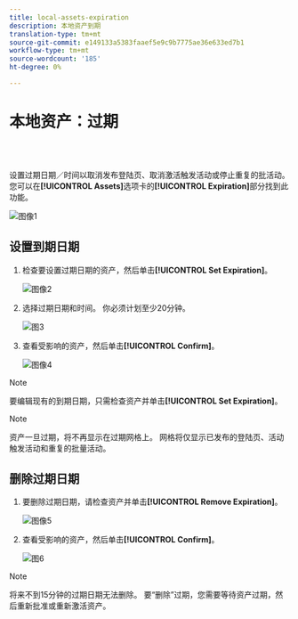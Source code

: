 ```yaml
---
title: local-assets-expiration
description: 本地资产到期
translation-type: tm+mt
source-git-commit: e149133a5383faaef5e9c9b7775ae36e633ed7b1
workflow-type: tm+mt
source-wordcount: '185'
ht-degree: 0%

---
```



# 本地资产：过期

<br> 

设置过期日期／时间以取消发布登陆页、取消激活触发活动或停止重复的批活动。 您可以在&#x200B;**[!UICONTROL Assets]**&#x200B;选项卡的&#x200B;**[!UICONTROL Expiration]**&#x200B;部分找到此功能。

![图像1](/help/sky/assets/programs/local-assets-expiration/local-assets-expiration-1.png)

## 设置到期日期

1. 检查要设置过期日期的资产，然后单击&#x200B;**[!UICONTROL Set Expiration]**。

   ![图像2](/help/sky/assets/programs/local-assets-expiration/local-assets-expiration-2.png)

1. 选择过期日期和时间。 你必须计划至少20分钟。

   ![图3](/help/sky/assets/programs/local-assets-expiration/local-assets-expiration-3.png)

1. 查看受影响的资产，然后单击&#x200B;**[!UICONTROL Confirm]**。

   ![图像4](/help/sky/assets/programs/local-assets-expiration/local-assets-expiration-4.png)

>[!NOTE]
>
>要编辑现有的到期日期，只需检查资产并单击&#x200B;**[!UICONTROL Set Expiration]**。

>[!NOTE]
>
>资产一旦过期，将不再显示在过期网格上。 网格将仅显示已发布的登陆页、活动触发活动和重复的批量活动。

## 删除过期日期

1. 要删除过期日期，请检查资产并单击&#x200B;**[!UICONTROL Remove Expiration]**。

   ![图像5](/help/sky/assets/programs/local-assets-expiration/local-assets-expiration-5.png)

1. 查看受影响的资产，然后单击&#x200B;**[!UICONTROL Confirm]**。

   ![图6](/help/sky/assets/programs/local-assets-expiration/local-assets-expiration-6.png)

>[!NOTE]
>
>将来不到15分钟的过期日期无法删除。 要“删除”过期，您需要等待资产过期，然后重新批准或重新激活资产。
